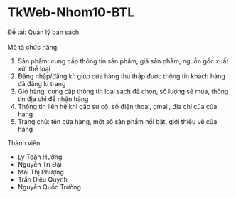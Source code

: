 # TkWeb-Nhom10-BTL
Đề tài: Quản lý bán sách<br><br>
Mô tả chức năng:
1. Sản phẩm: cung cấp thông tin sản phẩm, giá sản phẩm, nguồn gốc xuất xứ, thể loại<br>
2. Đăng nhập/đăng kí: giúp cửa hàng thu thập được thông tin khách hàng đã đăng kí trang<br>
3. Giỏ hàng: cung cấp thông tin loại sách đã chọn, số lượng sẽ mua, thông tin địa chỉ để nhận hàng<br>
4. Thông tin liên hệ khi gặp sự cố: số điện thoại, gmail, địa chỉ của cửa hàng<br>
5. Trang chủ: tên cửa hàng, một số sản phẩm nổi bật, giới thiệu về cửa hàng

Thành viên:
- Lý Toàn Hưởng
- Nguyễn Trí Đại
- Mai Thị Phượng
- Trần Diệu Quỳnh
- Nguyễn Quốc  Trường
